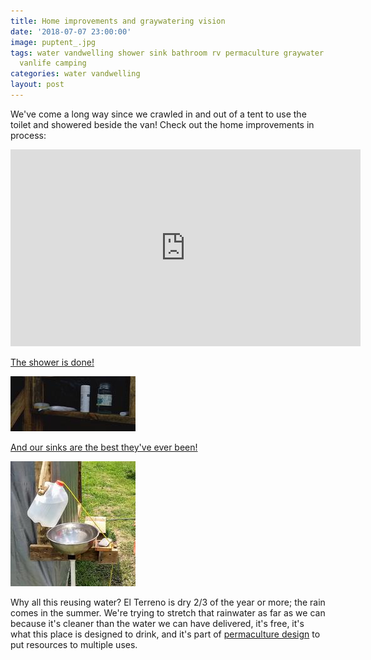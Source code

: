 ```yaml
---
title: Home improvements and graywatering vision
date: '2018-07-07 23:00:00'
image: puptent_.jpg
tags: water vandwelling shower sink bathroom rv permaculture graywater dry toilet
  vanlife camping
categories: water vandwelling
layout: post
---
```


We've come a long way since we crawled in and out of a tent to use the toilet and showered beside the van! Check out the home improvements in process:
<iframe width="560" height="315" src="https://www.youtube.com/embed/i_BkL_2GB6E" frameborder="0" allow="autoplay; encrypted-media" allowfullscreen></iframe>


[The shower is done!](https://reverdecer.annalisagross.com/2018/06/22/the-evolution-of-showering/)

[![](/images/shower_.jpg)](/images/shower.jpg)


[And our sinks are the best they've ever been!](http://reverdecer.annalisagross.com/2018/07/01/sink-success/)

[![](/images/sink_.jpg)](/images/sink.jpg)

Why all this reusing water? El Terreno is dry 2/3 of the year or more; the rain comes in the summer. We're trying to stretch that rainwater as far as we can because it's cleaner than the water we can have delivered, it's free, it's what this place is designed to drink, and it's part of [permaculture design](https://reverdecer.annalisagross.com/2018/06/20/what-is-permaculture/) to put resources to multiple uses.